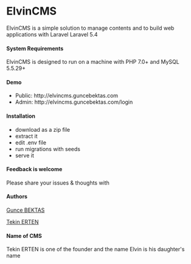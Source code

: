<h1>ElvinCMS</h1>
ElvinCMS is a simple solution to manage contents and to build web applications with Laravel Laravel 5.4 

<h4>System Requirements</h4>
ElvinCMS is designed to run on a machine with PHP 7.0+ and MySQL 5.5.29+

<h4>Demo</h4>
<ul>
  <li>Public: http://elvincms.guncebektas.com</li>
  <li>Admin: http://elvincms.guncebektas.com/login</li>
</ul>

<h4>Installation</h4>
<ul>
  <li>download as a zip file</li>
  <li>extract it</li>
  <li>edit .env file</li>
  <li>run migrations with seeds</li>
  <li>serve it</li>
</ul>


<h4>Feedback is welcome</h4>
Please share your issues & thoughts with

<h4>Authors</h4>
<p><a href="https://github.com/guncebektas/">Gunce BEKTAS</a></p>
<p><a href="https://github.com/tekinerten/">Tekin ERTEN</a></p>

<h4>Name of CMS</h4>
Tekin ERTEN is one of the founder and the name Elvin is his daughter's name